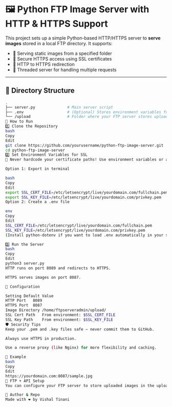 # 🖼️ Python FTP Image Server with HTTP & HTTPS Support

This project sets up a simple Python-based HTTP/HTTPS server to **serve images** stored in a local FTP directory. It supports:

- 📂 Serving static images from a specified folder
- 🔐 Secure HTTPS access using SSL certificates
- 🔁 HTTP to HTTPS redirection
- 🔧 Threaded server for handling multiple requests

---

## 📁 Directory Structure

```bash
.
├── server.py              # Main server script
├── .env                   # (Optional) Stores environment variables for SSL paths
└── /upload                # Folder where your FTP server stores uploaded images
🚀 How to Run
1️⃣ Clone the Repository
bash
Copy
Edit
git clone https://github.com/yourusername/python-ftp-image-server.git
cd python-ftp-image-server
2️⃣ Set Environment Variables for SSL
🔐 Never hardcode your certificate paths! Use environment variables or a .env file.

Option 1: Export in terminal

bash
Copy
Edit
export SSL_CERT_FILE=/etc/letsencrypt/live/yourdomain.com/fullchain.pem
export SSL_KEY_FILE=/etc/letsencrypt/live/yourdomain.com/privkey.pem
Option 2: Create a .env file

env
Copy
Edit
SSL_CERT_FILE=/etc/letsencrypt/live/yourdomain.com/fullchain.pem
SSL_KEY_FILE=/etc/letsencrypt/live/yourdomain.com/privkey.pem
(Install python-dotenv if you want to load .env automatically in your script.)

3️⃣ Run the Server
bash
Copy
Edit
python3 server.py
HTTP runs on port 8089 and redirects to HTTPS.

HTTPS serves images on port 8087.

🔧 Configuration

Setting	Default Value
HTTP Port	8089
HTTPS Port	8087
Image Directory	/home/ftpserveradmin/upload/
SSL Cert Path	From environment: $SSL_CERT_FILE
SSL Key Path	From environment: $SSL_KEY_FILE
🛡️ Security Tips
Keep your .pem and .key files safe — never commit them to GitHub.

Always use HTTPS in production.

Use a reverse proxy (like Nginx) for more flexibility and caching.

📸 Example
bash
Copy
Edit
https://yourdomain.com:8087/sample.jpg
📂 FTP + API Setup
You can configure your FTP server to store uploaded images in the upload/ directory. This script will automatically serve whatever is stored there.

🔗 Author & Repo
Made with ❤️ by Vishal Tinani